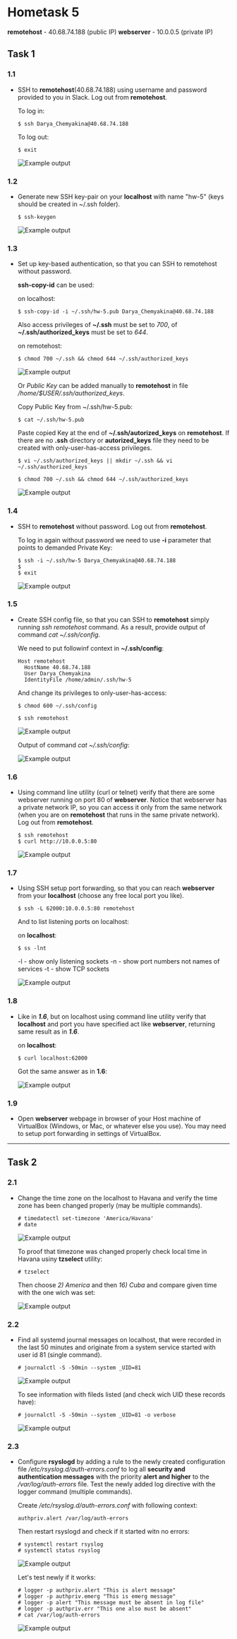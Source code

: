 # Hometask 5

  **remotehost** - 40.68.74.188 (public IP)
  **webserver** - 10.0.0.5 (private IP)


## Task 1

### 1.1
  - SSH to **remotehost**(40.68.74.188) using username and password provided to you in Slack. Log out from **remotehost**.
    
    To log in:
    
    ```
    $ ssh Darya_Chemyakina@40.68.74.188
    ```
    
    To log out: 
    
    ```
    $ exit
    ```
    
    ![Example output](/5/screenshots/task1_1.png)
    
### 1.2
  - Generate new SSH key-pair on your **localhost** with name "hw-5" (keys should be created in ~/.ssh folder).
  
    ```
    $ ssh-keygen 
    ```
    
    ![Example output](/5/screenshots/task1_2.png)
    
### 1.3
  - Set up key-based authentication, so that you can SSH to remotehost without password.
    
    **ssh-copy-id** can be used:
    
    on localhost:
    
    ```
    $ ssh-copy-id -i ~/.ssh/hw-5.pub Darya_Chemyakina@40.68.74.188
    ```
    
    Also access privileges of **~/.ssh** must be set to *700*, of **~/.ssh/authorized_keys** must be set to *644*.
    
    on remotehost:
    
    ```
    $ chmod 700 ~/.ssh && chmod 644 ~/.ssh/authorized_keys
    ```
    
    ![Example output](/5/screenshots/task1_3.png)
    
    Or *Public Key* can be added manually to **remotehost** in file */home/$USER/.ssh/authorized_keys*. 
    
    Copy Public Key from ~/.ssh/hw-5.pub:
    
    ```
    $ cat ~/.ssh/hw-5.pub
    ```
    
    Paste copied Key at the end of **~/.ssh/autorized_keys** on **remotehost**. If there are no **.ssh** directory or **autorized_keys** file they need to be created with only-user-has-access privileges. 
    
    ```
    $ vi ~/.ssh/authorized_keys || mkdir ~/.ssh && vi ~/.ssh/authorized_keys
    ```
    
    ```
    $ chmod 700 ~/.ssh && chmod 644 ~/.ssh/authorized_keys
    ```
    
    ![Example output](/5/screenshots/task1_4.png)
    
### 1.4
  - SSH to **remotehost** without password. Log out from **remotehost**.
  
    To log in again without password we need to use **-i** parameter that points to demanded Private Key:
    
    ```
    $ ssh -i ~/.ssh/hw-5 Darya_Chemyakina@40.68.74.188
    $
    $ exit
    ```
    
    ![Example output](/5/screenshots/task1_5.png)
    
### 1.5
  - Create SSH config file, so that you can SSH to **remotehost** simply running *ssh remotehost* command. As a result, provide output of command *cat ~/.ssh/config*.
  
    We need to put followinf context in **~/.ssh/config**:
    
    ```
    Host remotehost
      HostName 40.68.74.188
      User Darya_Chemyakina
      IdentityFile /home/admin/.ssh/hw-5
    ``` 
    
    And change its privileges to only-user-has-access:
    
    ```
    $ chmod 600 ~/.ssh/config
    ```
    
    ```
    $ ssh remotehost
    ```
    
    ![Example output](/5/screenshots/task1_6.png)
    
    Output of command *cat ~/.ssh/config*:
    
    ![Example output](/5/screenshots/task1_7.png)
    
### 1.6
  - Using command line utility (curl or telnet) verify that there are some webserver running on port 80 of **webserver**.  Notice that webserver has a private network IP, so you can access it only from the same network (when you are on **remotehost** that runs in the same private network). Log out from **remotehost**.
    
    ```
    $ ssh remotehost
    $ curl http://10.0.0.5:80
    ```

    ![Example output](/5/screenshots/task1_8.png)
  
### 1.7
  - Using SSH setup port forwarding, so that you can reach **webserver** from your **localhost** (choose any free local port you like).
  
    ```
    $ ssh -L 62000:10.0.0.5:80 remotehost
    ```
    
    And to list listening ports on localhost:
    
    on **localhost**:
    ```
    $ ss -lnt
    ```
    
    -l - show only listening sockets
    -n - show port numbers not names of services
    -t - show TCP sockets
    
    ![Example output](/5/screenshots/task1_9.png)
    

### 1.8
  - Like in ***1.6***, but on localhost using command line utility verify that **localhost** and port you have specified act like **webserver**, returning same result as in ***1.6***.
    
    on **localhost**:
    ```
    $ curl localhost:62000
    ```
    
    Got the same answer as in **1.6**:
    
    ![Example output](/5/screenshots/task1_10.png)

### 1.9
  - Open **webserver** webpage in browser of your Host machine of VirtualBox (Windows, or Mac, or whatever else you use). You may need to setup port forwarding in settings of VirtualBox.

***

## Task 2

### 2.1
  - Change the time zone on the localhost to Havana and verify the time zone has been changed properly (may be multiple commands).
  
    ```
    # timedatectl set-timezone 'America/Havana'
    # date
    ```
    
    ![Example output](/5/screenshots/task2_1.png)
    
    To proof that timezone was changed properly check local time in Havana usiny **tzselect** utility:
    
    ```
    # tzselect
    ```
    
    Then choose *2) America* and then *16) Cuba* and compare given time with the one wich was set:
    
    ![Example output](/5/screenshots/task2_2.png)
    
### 2.2
  - Find all systemd journal messages on localhost, that were recorded in the last 50 minutes and originate from a system service started with user id 81 (single command).
    
    ```
    # journalctl -S -50min --system _UID=81 
    ```
    
    ![Example output](/5/screenshots/task2_3.png)
    
    To see information with fileds listed (and check wich UID these records have):
    
    ```
    # journalctl -S -50min --system _UID=81 -o verbose
    ```
    
    ![Example output](/5/screenshots/task2_4.png)
    
### 2.3
  - Configure **rsyslogd** by adding a rule to the newly created configuration file */etc/rsyslog.d/auth-errors.conf* to log all **security and authentication messages** with the priority **alert and higher** to the */var/log/auth-errors* file. Test the newly added log directive with the logger command (multiple commands).
    
    Create */etc/rsyslog.d/auth-errors.conf* with following context:
    
    ```
    authpriv.alert /var/log/auth-errors
    ```
    
    Then restart rsyslogd and check if it started witn no errors:
    
    ```
    # systemctl restart rsyslog
    # systemctl status rsyslog
    ```
    
    ![Example output](/5/screenshots/task2_5.png)
    
    Let's test newly if it works:
    
    ```
    # logger -p authpriv.alert "This is alert message"
    # logger -p authpriv.emerg "This is emerg message"
    # logger -p alert "This message must be absent in log file"
    # logger -p authpriv.err "This one also must be absent"
    # cat /var/log/auth-errors
    ```
    
    ![Example output](/5/screenshots/task2_6.png)
    
